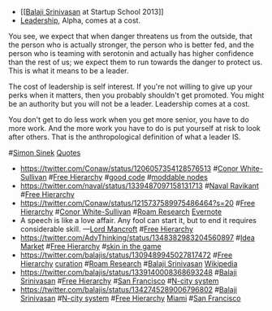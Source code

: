 - [[[Balaji Srinivasan](<[[Balaji Srinivasan.md>) at Startup School 2013]]
- [Leadership](<Leadership.md>), Alpha, comes at a cost. 

You see, we expect that when danger threatens us from the outside, that the person who is actually stronger, the person who is better fed, and the person who is teaming with serotonin and actually has higher confidence than the rest of us; we expect them to run towards the danger to protect us. This is what it means to be a leader. 

The cost of leadership is self interest. If you're not willing to give up your perks when it matters, then you probably shouldn't get promoted. You might be an authority but you will not be a leader. Leadership comes at a cost. 

You don't get to do less work when you get more senior, you have to do more work. And the more work you have to do is put yourself at risk to look after others. That is the anthropological definition of what a leader IS. 

#[Simon Sinek](<Simon Sinek.md>) [Quotes](<Quotes.md>)
- https://twitter.com/Conaw/status/1206057354128576513 #[Conor White-Sullivan](<Conor White-Sullivan.md>) #[Free Hierarchy](<Free Hierarchy.md>) #[good code](<good code.md>) #[moddable nodes](<moddable nodes.md>)
- https://twitter.com/naval/status/1339487097158131713 #[Naval Ravikant](<Naval Ravikant.md>) #[Free Hierarchy](<Free Hierarchy.md>)
- https://twitter.com/Conaw/status/1215737589975486464?s=20 #[Free Hierarchy](<Free Hierarchy.md>) #[Conor White-Sullivan](<Conor White-Sullivan.md>) #[Roam Research](<Roam Research.md>) [Evernote](<Evernote.md>)
- A speech is like a love affair. Any fool can start it, but to end it requires considerable skill.  —[Lord Mancroft](<Lord Mancroft.md>) #[Free Hierarchy](<Free Hierarchy.md>)
- https://twitter.com/AdvThinking/status/1348382983204560897 #[Idea Market](<Idea Market.md>) #[Free Hierarchy](<Free Hierarchy.md>) #[skin in the game](<skin in the game.md>)
- https://twitter.com/balajis/status/1309489945027817472 #[Free Hierarchy](<Free Hierarchy.md>) [curation](<curation.md>) #[Roam Research](<Roam Research.md>) #[Balaji Srinivasan](<Balaji Srinivasan.md>) [Wikipedia](<Wikipedia.md>)
- https://twitter.com/balajis/status/1339140008368693248 #[Balaji Srinivasan](<Balaji Srinivasan.md>) #[Free Hierarchy](<Free Hierarchy.md>) #[San Francisco](<San Francisco.md>) #[N-city system](<N-city system.md>)
- https://twitter.com/balajis/status/1342745289006796802 #[Balaji Srinivasan](<Balaji Srinivasan.md>) #[N-city system](<N-city system.md>) #[Free Hierarchy](<Free Hierarchy.md>) [Miami](<Miami.md>) #[San Francisco](<San Francisco.md>)
